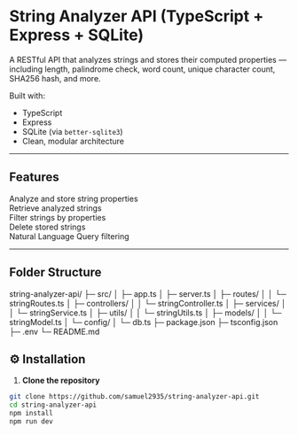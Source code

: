 #  String Analyzer API (TypeScript + Express + SQLite)

A RESTful API that analyzes strings and stores their computed properties — including length, palindrome check, word count, unique character count, SHA256 hash, and more.

Built with:
- TypeScript
- Express
- SQLite (via `better-sqlite3`)
- Clean, modular architecture

---

## Features

 Analyze and store string properties  
 Retrieve analyzed strings  
 Filter strings by properties  
 Delete stored strings  
 Natural Language Query filtering  

---

##  Folder Structure
string-analyzer-api/
├─ src/
│  ├─ app.ts
│  ├─ server.ts
│  ├─ routes/
│  │   └─ stringRoutes.ts
│  ├─ controllers/
│  │   └─ stringController.ts
│  ├─ services/
│  │   └─ stringService.ts
│  ├─ utils/
│  │   └─ stringUtils.ts
│  ├─ models/
│  │   └─ stringModel.ts
│  └─ config/
│      └─ db.ts
├─ package.json
├─ tsconfig.json
├─ .env
└─ README.md
## ⚙️ Installation

1. **Clone the repository**

```bash
git clone https://github.com/samuel2935/string-analyzer-api.git
cd string-analyzer-api
npm install
npm run dev

